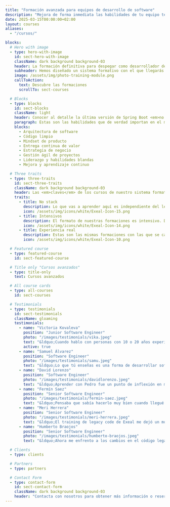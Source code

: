 ```yaml
---
title: "Formación avanzada para equipos de desarrollo de software"
description: "Mejora de forma inmediata las habilidades de tu equipo técnico con nuestros cursos intensivos (entre 1 y 5 días) de nivel medio-experto."
date: 2025-03-15T00:00:00+02:00
layout: courses
aliases:
  - "/cursos/"

blocks:
  # Hero with image
  - type: hero-with-image
    id: sect-hero-with-image
    className: dark background background-03
    header: La formación definitiva para despegar como desarrollador de software
    subheader: Hemos diseñado un sistema formativo con el que llegarás a un nivel superior como desarrollador, en <em>una experiencia transformadora</em> a nivel profesional y personal.
    image: /assets/img/photo-training-module.png
    callToAction:
      text: Descubre las formaciones
      scrollTo: sect-courses

  # Blocks
  - type: blocks
    id: sect-blocks
    className: light
    header: Conocer al detalle la última versión de Spring Boot <em>no te hace mejor desarrollador de software</em>.
    paragraph: Estas son las habilidades que de verdad importan en el mundo real. El sistema formativo de Exeal está diseñado para <em>transmitirtelas todas</em>.
    blocks:
      - Arquitectura de software
      - Código limpio
      - Mindset de producto
      - Entrega continua de valor
      - Estrategia de negocio
      - Gestión ágil de proyectos
      - Liderazgo y habilidades blandas
      - Mejora y aprendizaje continuo

  # Three traits
  - type: three-traits
    id: sect-three-traits
    className: dark background background-03
    header: Las <em>claves</em> de los cursos de nuestro sistema formativo.
    traits:
      - title: No stack
        description: Lo que vas a aprender aquí es independiente del lenguaje o framework que uses. <em>Vas a ser capaz de ver la Matrix</em> del desarrollo.
        icon: /assets/img/icons/white/Exeal-Icon-15.png
      - title: Intensivos
        description: El formato de nuestras formaciones es intensivo. Durante 2 días completos <em>te sumergirás de lleno</em> a trabajar en tu desarrollo profesional.
        icon: /assets/img/icons/white/Exeal-Icon-14.png
      - title: Experiencia real
        description: Estas son las mismas formaciones con las que se capacitan <em>desarrolladores de empresas top</em> a nivel nacional e internacional.
        icon: /assets/img/icons/white/Exeal-Icon-10.png

  # Featured course
  - type: featured-course
    id: sect-featured-course

  # Title only "Cursos avanzados"
  - type: title-only
    text: Cursos avanzados

  # All course cards
  - type: all-courses
    id: sect-courses

  # Testimonials
  - type: testimonials
    id: sect-testimonials
    className: gloaming
    testimonials:
      - name: "Victoria Kovaleva"
        position: "Junior Software Engineer"
        photo: "/images/testimonials/vika.jpeg"
        text: "&ldquo;Cuando hablo con personas con 10 o 20 años experiencia, me dicen que ojalá ellos hubieran podido aprender al principio todo lo que yo sé ahora&rdquo;"
        active: true
      - name: "Samuel Álvarez"
        position: "Software Engineer"
        photo: "/images/testimonials/samu.jpeg"
        text: "&ldquo;Lo que tú enseñas es una forma de desarrollar software, son muchas piezas que se juntan para formar un puzzle.&rdquo;"
      - name: "David Lorenzo"
        position: "Software Engineer"
        photo: "/images/testimonials/davidlorenzo.jpeg"
        text: "&ldquo;Aprender con Pedro fue un punto de inflexión en mi carrera profesional&rdquo;"
      - name: "Fermín Saez"
        position: "Senior Software Engineer"
        photo: "/images/testimonials/fermin-saez.jpeg"
        text: "&ldquo;Pensaba que sabía hacerlo muy bien cuando llegué a Voxel. Era consciente de que tenía cosas que mejorar, como mis habilidades en testing, pero cuando te conocí me abriste la mente.&rdquo;"
      - name: "Meri Herrera"
        position: "Senior Software Engineer"
        photo: "/images/testimonials/meri-herrera.jpeg"
        text: "&ldquo;El training de legacy code de Exeal me dejó un montón de tips útiles que vienen muy bien para aplicar en el día a día. Además de aprender y reforzar estrategias existentes para que el código legacy sea un poco más amigable y no tan temido. ¡Lo súper recomiendo!&rdquo;"
      - name: "Humberto Braojos"
        position: "Senior Software Engineer"
        photo: "/images/testimonials/humberto-braojos.jpeg"
        text: "&ldquo;Ahora me enfrento a los cambios en el código legacy con mucha más tranquilidad, confianza en el resultado y eficiencia. Resaltaría particularmente los ejercicios de extraer dependencias, solía ser el punto de mayor dolor al añadir cobertura de tests.&rdquo;"

  # Clients
  - type: clients

  # Partners
  - type: partners

  # Contact Form
  - type: contact-form
    id: sect-contact-form
    className: dark background background-03
    header: "Contacta con nosotros para obtener más información o reservar tu plaza en nuestras formaciones:"
---
```

